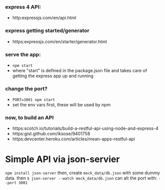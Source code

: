 ### express 4 API:
- http:expressjs.com/en/api.html

### express getting started/generator
- https:expressjs.com/en/starter/generator.html

### serve the app:
- `npm start`
- where "start" is defined in the package.json file
  and takes care of getting the express app up and running
<!--
- `npm run dev`
- where "dev" is defined in the package.json file
  and takes care of watching local files for changes so you
  don't have to manually restart the server.
-->

### change the port?
- `PORT=3001 npm start`
- set the env vars first, these will be used by npm

### now, to build an API
- https:scotch.io/tutorials/build-a-restful-api-using-node-and-express-4
- https:gist.github.com/iksose/9401758
- https:devcenter.heroku.com/articles/mean-apps-restful-api

# Simple API via json-servier
  `npm install json-server`
  then, create `mock_data/db.json` with some dummy data.
  then
  `$ json-server --watch mock_data/db.json`
  can alt the port with: `--port 3001`
